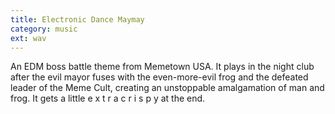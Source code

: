 ```yaml
---
title: Electronic Dance Maymay
category: music
ext: wav
---
```

An EDM boss battle theme from Memetown USA. It plays in the night club after the evil mayor fuses with the even-more-evil frog and the defeated leader of the Meme Cult, creating an unstoppable amalgamation of man and frog. It gets a little   e x t r a   c r i s p y   at the end.